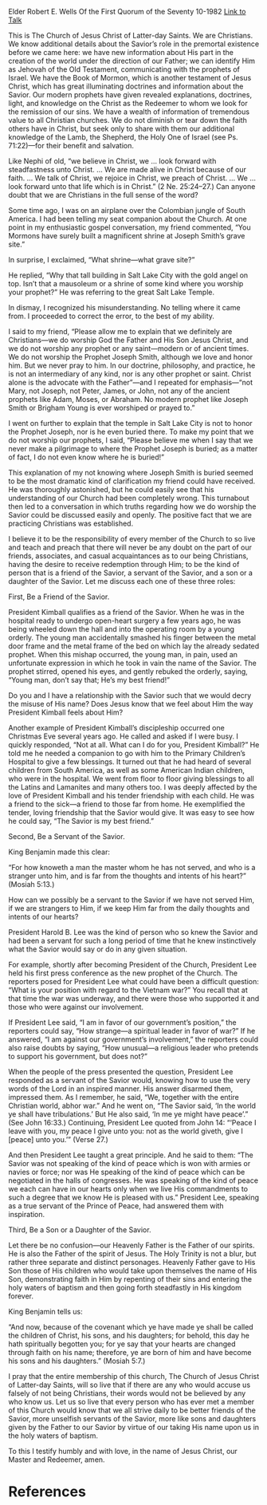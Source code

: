 Elder Robert E. Wells
Of the First Quorum of the Seventy
10-1982
[Link to Talk](https://www.churchofjesuschrist.org/study/general-conference/1982/10/be-a-friend-a-servant-a-son-of-the-savior?lang=eng)

This is The Church of Jesus Christ of Latter-day Saints. We are Christians. We know additional details about the Savior’s role in the premortal existence before we came here: we have new information about His part in the creation of the world under the direction of our Father; we can identify Him as Jehovah of the Old Testament, communicating with the prophets of Israel. We have the Book of Mormon, which is another testament of Jesus Christ, which has great illuminating doctrines and information about the Savior. Our modern prophets have given revealed explanations, doctrines, light, and knowledge on the Christ as the Redeemer to whom we look for the remission of our sins. We have a wealth of information of tremendous value to all Christian churches. We do not diminish or tear down the faith others have in Christ, but seek only to share with them our additional knowledge of the Lamb, the Shepherd, the Holy One of Israel (see Ps. 71:22)—for their benefit and salvation.

Like Nephi of old, “we believe in Christ, we … look forward with steadfastness unto Christ. … We are made alive in Christ because of our faith. … We talk of Christ, we rejoice in Christ, we preach of Christ. … We … look forward unto that life which is in Christ.” (2 Ne. 25:24–27.) Can anyone doubt that we are Christians in the full sense of the word?

Some time ago, I was on an airplane over the Colombian jungle of South America. I had been telling my seat companion about the Church. At one point in my enthusiastic gospel conversation, my friend commented, “You Mormons have surely built a magnificent shrine at Joseph Smith’s grave site.”

In surprise, I exclaimed, “What shrine—what grave site?”

He replied, “Why that tall building in Salt Lake City with the gold angel on top. Isn’t that a mausoleum or a shrine of some kind where you worship your prophet?” He was referring to the great Salt Lake Temple.

In dismay, I recognized his misunderstanding. No telling where it came from. I proceeded to correct the error, to the best of my ability.

I said to my friend, “Please allow me to explain that we definitely are Christians—we do worship God the Father and His Son Jesus Christ, and we do not worship any prophet or any saint—modern or of ancient times. We do not worship the Prophet Joseph Smith, although we love and honor him. But we never pray to him. In our doctrine, philosophy, and practice, he is not an intermediary of any kind, nor is any other prophet or saint. Christ alone is the advocate with the Father”—and I repeated for emphasis—“not Mary, not Joseph, not Peter, James, or John, not any of the ancient prophets like Adam, Moses, or Abraham. No modern prophet like Joseph Smith or Brigham Young is ever worshiped or prayed to.”

I went on further to explain that the temple in Salt Lake City is not to honor the Prophet Joseph, nor is he even buried there. To make my point that we do not worship our prophets, I said, “Please believe me when I say that we never make a pilgrimage to where the Prophet Joseph is buried; as a matter of fact, I do not even know where he is buried!”

This explanation of my not knowing where Joseph Smith is buried seemed to be the most dramatic kind of clarification my friend could have received. He was thoroughly astonished, but he could easily see that his understanding of our Church had been completely wrong. This turnabout then led to a conversation in which truths regarding how we do worship the Savior could be discussed easily and openly. The positive fact that we are practicing Christians was established.

I believe it to be the responsibility of every member of the Church to so live and teach and preach that there will never be any doubt on the part of our friends, associates, and casual acquaintances as to our being Christians, having the desire to receive redemption through Him; to be the kind of person that is a friend of the Savior, a servant of the Savior, and a son or a daughter of the Savior. Let me discuss each one of these three roles:

First, Be a Friend of the Savior.

President Kimball qualifies as a friend of the Savior. When he was in the hospital ready to undergo open-heart surgery a few years ago, he was being wheeled down the hall and into the operating room by a young orderly. The young man accidentally smashed his finger between the metal door frame and the metal frame of the bed on which lay the already sedated prophet. When this mishap occurred, the young man, in pain, used an unfortunate expression in which he took in vain the name of the Savior. The prophet stirred, opened his eyes, and gently rebuked the orderly, saying, “Young man, don’t say that; He’s my best friend!”

Do you and I have a relationship with the Savior such that we would decry the misuse of His name? Does Jesus know that we feel about Him the way President Kimball feels about Him?

Another example of President Kimball’s discipleship occurred one Christmas Eve several years ago. He called and asked if I were busy. I quickly responded, “Not at all. What can I do for you, President Kimball?” He told me he needed a companion to go with him to the Primary Children’s Hospital to give a few blessings. It turned out that he had heard of several children from South America, as well as some American Indian children, who were in the hospital. We went from floor to floor giving blessings to all the Latins and Lamanites and many others too. I was deeply affected by the love of President Kimball and his tender friendship with each child. He was a friend to the sick—a friend to those far from home. He exemplified the tender, loving friendship that the Savior would give. It was easy to see how he could say, “The Savior is my best friend.”

Second, Be a Servant of the Savior.

King Benjamin made this clear:

“For how knoweth a man the master whom he has not served, and who is a stranger unto him, and is far from the thoughts and intents of his heart?” (Mosiah 5:13.)

How can we possibly be a servant to the Savior if we have not served Him, if we are strangers to Him, if we keep Him far from the daily thoughts and intents of our hearts?

President Harold B. Lee was the kind of person who so knew the Savior and had been a servant for such a long period of time that he knew instinctively what the Savior would say or do in any given situation.

For example, shortly after becoming President of the Church, President Lee held his first press conference as the new prophet of the Church. The reporters posed for President Lee what could have been a difficult question: “What is your position with regard to the Vietnam war?” You recall that at that time the war was underway, and there were those who supported it and those who were against our involvement.

If President Lee said, “I am in favor of our government’s position,” the reporters could say, “How strange—a spiritual leader in favor of war?” If he answered, “I am against our government’s involvement,” the reporters could also raise doubts by saying, “How unusual—a religious leader who pretends to support his government, but does not?”

When the people of the press presented the question, President Lee responded as a servant of the Savior would, knowing how to use the very words of the Lord in an inspired manner. His answer disarmed them, impressed them. As I remember, he said, “We, together with the entire Christian world, abhor war.” And he went on, “The Savior said, ‘In the world ye shall have tribulations.’ But He also said, ‘In me ye might have peace’.” (See John 16:33.) Continuing, President Lee quoted from John 14: “‘Peace I leave with you, my peace I give unto you: not as the world giveth, give I [peace] unto you.’” (Verse 27.)

And then President Lee taught a great principle. And he said to them: “The Savior was not speaking of the kind of peace which is won with armies or navies or force; nor was He speaking of the kind of peace which can be negotiated in the halls of congresses. He was speaking of the kind of peace we each can have in our hearts only when we live His commandments to such a degree that we know He is pleased with us.” President Lee, speaking as a true servant of the Prince of Peace, had answered them with inspiration.

Third, Be a Son or a Daughter of the Savior.

Let there be no confusion—our Heavenly Father is the Father of our spirits. He is also the Father of the spirit of Jesus. The Holy Trinity is not a blur, but rather three separate and distinct personages. Heavenly Father gave to His Son those of His children who would take upon themselves the name of His Son, demonstrating faith in Him by repenting of their sins and entering the holy waters of baptism and then going forth steadfastly in His kingdom forever.

King Benjamin tells us:

“And now, because of the covenant which ye have made ye shall be called the children of Christ, his sons, and his daughters; for behold, this day he hath spiritually begotten you; for ye say that your hearts are changed through faith on his name; therefore, ye are born of him and have become his sons and his daughters.” (Mosiah 5:7.)

I pray that the entire membership of this church, The Church of Jesus Christ of Latter-day Saints, will so live that if there are any who would accuse us falsely of not being Christians, their words would not be believed by any who know us. Let us so live that every person who has ever met a member of this Church would know that we all strive daily to be better friends of the Savior, more unselfish servants of the Savior, more like sons and daughters given by the Father to our Savior by virtue of our taking His name upon us in the holy waters of baptism.

To this I testify humbly and with love, in the name of Jesus Christ, our Master and Redeemer, amen.

# References
